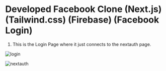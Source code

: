 # Developed Facebook Clone (Next.js) (Tailwind.css) (Firebase) (Facebook Login)

1. This is the Login Page where it just connects to the nextauth page.

![login](https://user-images.githubusercontent.com/38530748/129479194-87fb308a-89db-42fa-a857-b33ca44388f2.JPG)


![nextauth](https://user-images.githubusercontent.com/38530748/129479207-caadf245-5aa5-46d0-a884-7c82962745d7.JPG)
